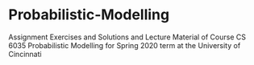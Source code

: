 # Probabilistic-Modelling
Assignment Exercises and Solutions and Lecture Material of Course CS 6035 Probabilistic Modelling for Spring 2020 term at the University of Cincinnati
